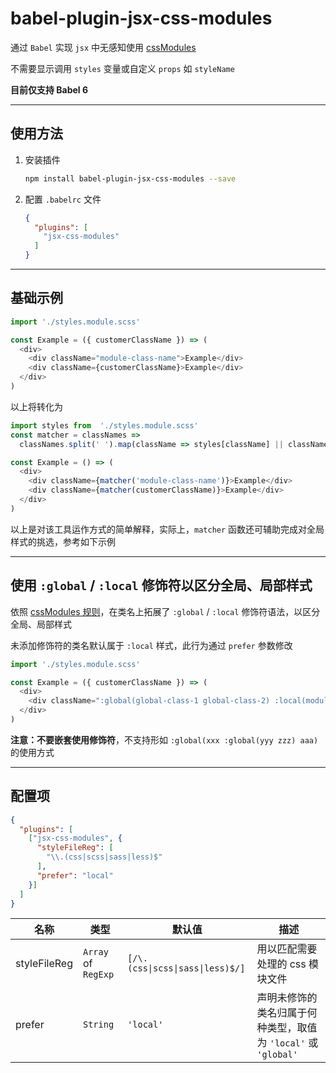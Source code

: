 # babel-plugin-jsx-css-modules

通过 `Babel` 实现 `jsx` 中无感知使用 [cssModules](https://github.com/css-modules/css-modules)

不需要显示调用 `styles` 变量或自定义 `props` 如 `styleName`

**目前仅支持 Babel 6**

- - -

## 使用方法

1. 安装插件

    ```bash
    npm install babel-plugin-jsx-css-modules --save
    ```

2. 配置 `.babelrc` 文件

    ```json
    {
      "plugins": [
        "jsx-css-modules"
      ]
    }
    ```

- - -

## 基础示例

```javascript
import './styles.module.scss'

const Example = ({ customerClassName }) => (
  <div>
    <div className="module-class-name">Example</div>
    <div className={customerClassName}>Example</div>
  </div>
)
```

以上将转化为

```javascript
import styles from  './styles.module.scss'
const matcher = classNames => 
  classNames.split(' ').map(className => styles[className] || className).join(' ')

const Example = () => (
  <div>
    <div className={matcher('module-class-name')}>Example</div>
    <div className={matcher(customerClassName)}>Example</div>
  </div>
)
```

以上是对该工具运作方式的简单解释，实际上，`matcher` 函数还可辅助完成对全局样式的挑选，参考如下示例

- - -

## 使用 `:global` / `:local` 修饰符以区分全局、局部样式

依照 [cssModules 规则](https://github.com/css-modules/css-modules#exceptions)，在类名上拓展了 `:global` / `:local` 修饰符语法，以区分全局、局部样式

未添加修饰符的类名默认属于 `:local` 样式，此行为通过 `prefer` 参数修改

```javascript
import './styles.module.scss'

const Example = ({ customerClassName }) => (
  <div>
    <div className=":global(global-class-1 global-class-2) :local(module-class-1 module-class-2) rest-class-1 rest-class-2">Example</div>
  </div>
)
```

**注意：不要嵌套使用修饰符**，不支持形如 `:global(xxx :global(yyy zzz) aaa)` 的使用方式

- - -

## 配置项

```json
{
  "plugins": [
    ["jsx-css-modules", {
      "styleFileReg": [
        "\\.(css|scss|sass|less)$"
      ],
      "prefer": "local"
    }]
  ]
}
```

| 名称 | 类型 | 默认值 | 描述
| - | - | - | -
| styleFileReg | `Array` of `RegExp` | `[/\.(css\|scss\|sass\|less)$/]` | 用以匹配需要处理的 css 模块文件
| prefer | `String` | `'local'` | 声明未修饰的类名归属于何种类型，取值为 `'local'` 或 `'global'`

